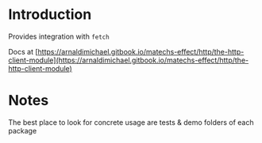 # Introduction

Provides integration with `fetch`

Docs at [https://arnaldimichael.gitbook.io/matechs-effect/http/the-http-client-module](https://arnaldimichael.gitbook.io/matechs-effect/http/the-http-client-module)


# Notes
The best place to look for concrete usage are tests & demo folders of each package